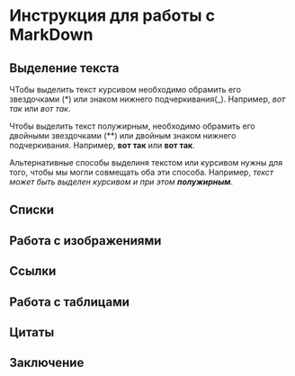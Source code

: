 # Инструкция для работы с MarkDown

## Выделение текста

ЧТобы выделить текст курсивом необходимо обрамить его звездочками (*) или знаком нижнего подчеркивания(_). Например, *вот так* или _вот так_.

Чтобы выделить текст полужирным, необходимо обрамить его двойными звездочками (**) или двойным знаком нижнего подчеркивания. Например, **вот так** или __вот так__.

Альтернативные способы выделиня текстом или курсивом нужны для того, чтобы мы могли совмещать оба эти способа. Например,
_текст может быть выделен курсивом и при этом **полужирным**_.

## Списки

## Работа с изображениями

## Ссылки

## Работа с таблицами

## Цитаты

## Заключение